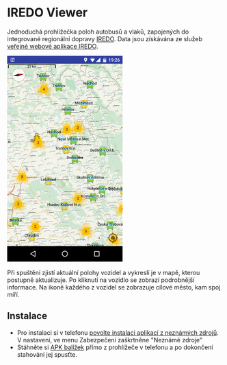 # IREDO Viewer
Jednoduchá prohlížečka poloh autobusů a vlaků, zapojených do integrované regionální dopravy [IREDO](http://www.oredo.cz/). 
Data jsou získávána ze služeb [veřejné webové aplikace IREDO](http://tabule.oredo.cz/public-app/).

![alt tag](Screenshot_v0.2.png)

Při spuštění zjistí aktuální polohy vozidel a vykreslí je v mapě, kterou postupně aktualizuje. Po kliknutí na vozidlo se zobrazí podrobnější informace. Na ikoně každého z vozidel se zobrazuje cílové město, kam spoj míří.

## Instalace
- Pro instalaci si v telefonu [povolte instalaci aplikací z neznámých zdrojů](http://www.androidcentral.com/allow-app-installs-unknown-sources). V nastavení, ve menu Zabezpečení zaškrtněne "Neznámé zdroje"
- Stáhněte si [APK balížek](https://github.com/T-MAPY/IREDOViewer/releases) přímo z prohlížeče v telefonu a po dokončení stahování jej spusťte.
